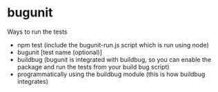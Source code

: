 bugunit
=======

Ways to run the tests
- npm test (include the bugunit-run.js script which is run using node)
- bugunit [test name (optional)]
- buildbug (bugunit is integrated with buildbug, so you can enable the package and run the tests from your build bug script)
- programmatically using the buildbug module (this is how buildbug integrates)

